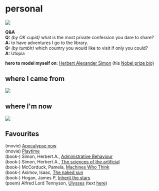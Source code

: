 
# personal

![](http://i.imgur.com/SHvdqUV.jpg)

**Q&A**  
**Q:** *(by OK cupid)* what is the most private confession you dare to share?  
**A:** to have adventures I go to the library.  
**Q:** *(by tumblr)* which country you would like to visit if only you could?  
**A:** Utopia  

**hero to model myself on**: [Herbert Alexander Simon](http://en.wikipedia.org/wiki/Herbert_A._Simon "simon") (his [Nobel prize bio)](http://www.nobelprize.org/nobel_prizes/economic-sciences/laureates/1978/simon-bio.html "nobel simon")

## where I came from
![](http://i.imgur.com/w5FJng0.jpg)

## where I'm now
![](http://i.imgur.com/sdsyfB6.jpg)


## Favourites  
(movie) [Apocalypse now](https://www.facebook.com/ApocalypseNowMovie?fb_action_ids=1392445307677777&fb_action_types=video.watches&fb_source=other_multiline&action_object_map=%5B132187376810512%5D&action_type_map=%5B%22video.watches%22%5D&action_ref_map=%5B%5D&fb_collection_id=46&ref=profile)  
(movie) [Playtime](https://en.wikipedia.org/wiki/Playtime)  
(book-) Simon, Herbert.A., [Administrative Behaviour](http://www.goodreads.com/book/show/155253.Administrative_Behavior?action_object_map=%5B404550862944594%5D&action_ref_map=%5B%5D&action_type_map=%5B%22books.reads%22%5D&fb_action_ids=1414322568823384&fb_action_types=books.reads&fb_collection_id=14&fb_source=other_multiline&ref=profile)  
(book-) Simon, Herbert.A., [The sciences of the artificial](http://www.amazon.co.uk/Sciences-Artificial-Herbert-Simon/dp/0262691914/ref=sr_1_1?ie=UTF8&qid=1416680947&sr=8-1&keywords=Sciences+of+the+Artificial)   
(book-) McCorduck, Pamela, [Machines Who Think](http://www.goodreads.com/book/show/1170362.Machines_Who_Think?fb_action_ids=1392457471009894&fb_action_types=books.reads&fb_source=other_multiline&action_object_map=%5B10150392473343219%5D&action_type_map=%5B%22books.reads%22%5D&action_ref_map=%5B%5D&fb_collection_id=14&ref=profile)  
(book-) Asimov, Isaac, [The naked sun](https://www.facebook.com/pages/The-Naked-Sun/111488908867312?fb_action_ids=1392449334344041&fb_action_types=books.reads&fb_source=other_multiline&action_object_map=%5B111488908867312%5D&action_type_map=%5B%22books.reads%22%5D&action_ref_map=%5B%5D&fb_collection_id=14&ref=profile)  
(book-) Hogan, James P, [Inherit the stars](http://www.goodreads.com/book/show/16252641-inherit-the-stars)  
(poem) Alfred Lord Tennyson, [Ulysses](http://www.dailymotion.com/video/xdeapm_alfred-lord-tennyson-ulysses-lewis_creation) (text [here](http://www.poetryfoundation.org/poem/174659))




